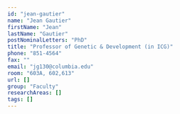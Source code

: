 ```yaml
---
id: "jean-gautier"
name: "Jean Gautier"
firstName: "Jean"
lastName: "Gautier"
postNominalLetters: "PhD"
title: "Professor of Genetic & Development (in ICG)"
phone: "851-4564"
fax: ""
email: "jg130@columbia.edu"
room: "603A, 602,613"
url: []
group: "Faculty"
researchAreas: []
tags: []
---
```

